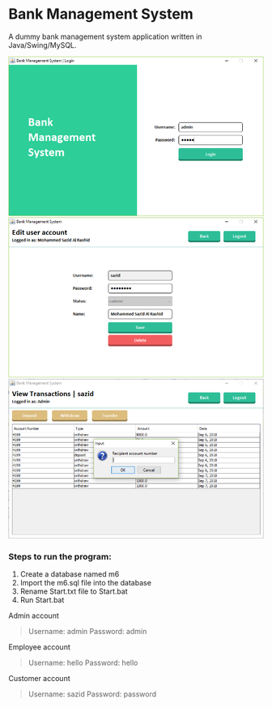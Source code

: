 # Bank Management System

A dummy bank management system application written in Java/Swing/MySQL.

![1](images/1.png)
![2](images/2.png)
![3](images/3.png)

### Steps to run the program:
1. Create a database named m6
2. Import the m6.sql file into the database
3. Rename Start.txt file to Start.bat
4. Run Start.bat

Admin account

> Username: admin
> Password: admin
 
Employee account

> Username: hello
> Password: hello

Customer account

> Username: sazid
> Password: password
